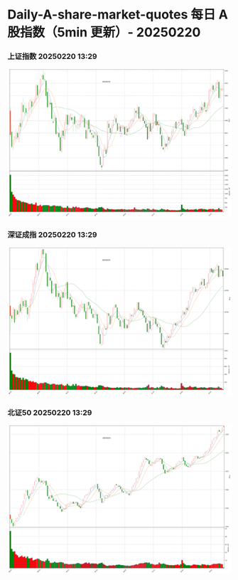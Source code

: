 
# Daily-A-share-market-quotes 每日 A 股指数（5min 更新）- 20250220

### 上证指数 20250220 13:29
![](./fig/2025/2/20250220-sh000001.png)

### 深证成指 20250220 13:29
![](./fig/2025/2/20250220-sz399001.png)

### 北证50 20250220 13:29
![](./fig/2025/2/20250220-bj899050.png)
